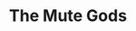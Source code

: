 ---
title: "The Mute Gods"
summary: "The Mute Gods are an English progressive rock supergroup uniting Nick Beggs, Marco Minnemann and Roger King. Beggs approached King—with whom he had worked as part of Steve Hackett's band—about a collaboration in 2014, and Minnemann was chosen as the drummer after Beggs had toured with him as part of Steven Wilson's band."
slug: "the-mute-gods"
image: "the-mute-gods.jpg"
apple_music_artist_url: "https://music.apple.com/gb/artist/the-mute-gods/1063253440"
wikipedia_url: "https://en.wikipedia.org/wiki/The_Mute_Gods"
---